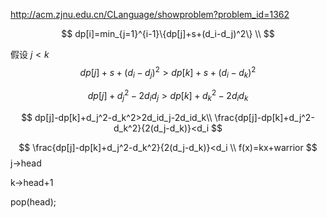 http://acm.zjnu.edu.cn/CLanguage/showproblem?problem_id=1362

$$
dp[i]=min_{j=1}^{i-1}\{dp[j]+s+(d_i-d_j)^2\}
\\
$$

假设 $j<k$
$$
dp[j]+s+(d_i-d_j)^2>dp[k]+s+(d_i-d_k)^2
$$

$$
dp[j]+d_j^2-2d_id_j>dp[k]+d_k^2-2d_id_k
$$

$$
dp[j]-dp[k]+d_j^2-d_k^2>2d_id_j-2d_id_k\\
\frac{dp[j]-dp[k]+d_j^2-d_k^2}{2(d_j-d_k)}<d_i
$$


$$
\frac{dp[j]-dp[k]+d_j^2-d_k^2}{2(d_j-d_k)}<d_i
\\
f(x)=kx+warrior
$$
j->head

k->head+1

pop(head);














